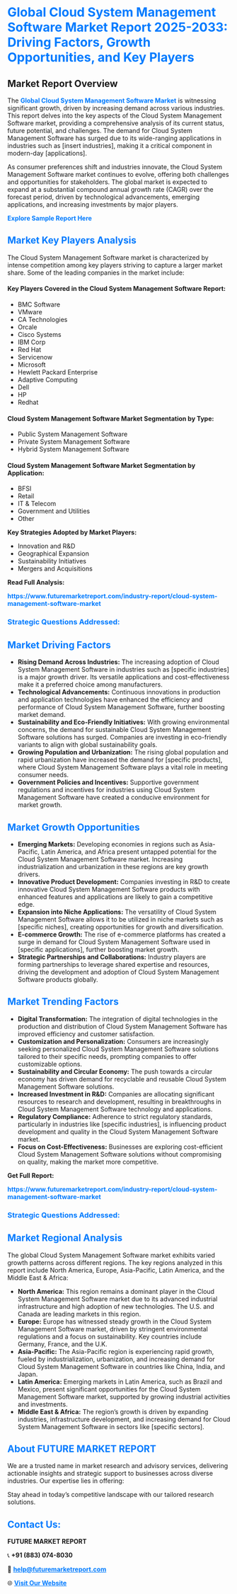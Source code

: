 <h1 style="color: #007BFF;">Global Cloud System Management Software Market Report 2025-2033: Driving Factors, Growth Opportunities, and Key Players</h1>

<section id="overview">
<h2>Market Report Overview</h2>
<p>The <a href="https://www.futuremarketreport.com/industry-report/cloud-system-management-software-market" style="color: #007BFF; text-decoration: none;"><strong>Global Cloud System Management Software Market</strong></a> is witnessing significant growth, driven by increasing demand across various industries. This report delves into the key aspects of the Cloud System Management Software market, providing a comprehensive analysis of its current status, future potential, and challenges. The demand for Cloud System Management Software has surged due to its wide-ranging applications in industries such as [insert industries], making it a critical component in modern-day [applications].</p>
<p>As consumer preferences shift and industries innovate, the Cloud System Management Software market continues to evolve, offering both challenges and opportunities for stakeholders. The global market is expected to expand at a substantial compound annual growth rate (CAGR) over the forecast period, driven by technological advancements, emerging applications, and increasing investments by major players.</p>
</section>

<section id="overview">
<p><a href="https://www.futuremarketreport.com/request-sample/reportId=99308" style="color: #007BFF; text-decoration: none;"><strong>Explore Sample Report Here</strong></a></p>
</section>

<section id="key-players">
<h2 style="color: #007BFF;">Market Key Players Analysis</h2>
<p>The Cloud System Management Software market is characterized by intense competition among key players striving to capture a larger market share. Some of the leading companies in the market include:</p>
<h4>Key Players Covered in the Cloud System Management Software Report:</h4>
<ul><li>BMC Software</li><li>VMware</li><li>CA Technologies</li><li>Orcale</li><li>Cisco Systems</li><li>IBM Corp</li><li>Red Hat</li><li>Servicenow</li><li>Microsoft</li><li>Hewlett Packard Enterprise</li><li>Adaptive Computing</li><li>Dell</li><li>HP</li><li>Redhat</li></ul>
<h4>Cloud System Management Software Market Segmentation by Type:</h4>
<ul><li>Public System Management Software</li><li>Private System Management Software</li><li>Hybrid System Management Software</li></ul>

<h4>Cloud System Management Software Market Segmentation by Application:</h4>
<ul><li>BFSI</li><li>Retail</li><li>IT &amp; Telecom</li><li>Government and Utilities</li><li>Other</li></ul>
<p><strong>Key Strategies Adopted by Market Players:</strong></p>
<ul>
<li>Innovation and R&D</li>
<li>Geographical Expansion</li>
<li>Sustainability Initiatives</li>
<li>Mergers and Acquisitions</li>
</ul>
</section>

<section>
<p><strong>Read Full Analysis: </strong></p><a href="https://www.futuremarketreport.com/industry-report/cloud-system-management-software-market" style="color: #007BFF; text-decoration: none;"><strong>https://www.futuremarketreport.com/industry-report/cloud-system-management-software-market</strong></a>
<h3 style="color: #007BFF;">Strategic Questions Addressed:</h3>
</section>

<section id="driving-factors">
<h2 style="color: #007BFF;">Market Driving Factors</h2>
<ul>
<li><strong>Rising Demand Across Industries:</strong> The increasing adoption of Cloud System Management Software in industries such as [specific industries] is a major growth driver. Its versatile applications and cost-effectiveness make it a preferred choice among manufacturers.</li>
<li><strong>Technological Advancements:</strong> Continuous innovations in production and application technologies have enhanced the efficiency and performance of Cloud System Management Software, further boosting market demand.</li>
<li><strong>Sustainability and Eco-Friendly Initiatives:</strong> With growing environmental concerns, the demand for sustainable Cloud System Management Software solutions has surged. Companies are investing in eco-friendly variants to align with global sustainability goals.</li>
<li><strong>Growing Population and Urbanization:</strong> The rising global population and rapid urbanization have increased the demand for [specific products], where Cloud System Management Software plays a vital role in meeting consumer needs.</li>
<li><strong>Government Policies and Incentives:</strong> Supportive government regulations and incentives for industries using Cloud System Management Software have created a conducive environment for market growth.</li>
</ul>
</section>

<section id="growth-opportunities">
<h2 style="color: #007BFF;">Market Growth Opportunities</h2>
<ul>
<li><strong>Emerging Markets:</strong> Developing economies in regions such as Asia-Pacific, Latin America, and Africa present untapped potential for the Cloud System Management Software market. Increasing industrialization and urbanization in these regions are key growth drivers.</li>
<li><strong>Innovative Product Development:</strong> Companies investing in R&D to create innovative Cloud System Management Software products with enhanced features and applications are likely to gain a competitive edge.</li>
<li><strong>Expansion into Niche Applications:</strong> The versatility of Cloud System Management Software allows it to be utilized in niche markets such as [specific niches], creating opportunities for growth and diversification.</li>
<li><strong>E-commerce Growth:</strong> The rise of e-commerce platforms has created a surge in demand for Cloud System Management Software used in [specific applications], further boosting market growth.</li>
<li><strong>Strategic Partnerships and Collaborations:</strong> Industry players are forming partnerships to leverage shared expertise and resources, driving the development and adoption of Cloud System Management Software products globally.</li>
</ul>
</section>

<section id="trending-factors">
<h2 style="color: #007BFF;">Market Trending Factors</h2>
<ul>
<li><strong>Digital Transformation:</strong> The integration of digital technologies in the production and distribution of Cloud System Management Software has improved efficiency and customer satisfaction.</li>
<li><strong>Customization and Personalization:</strong> Consumers are increasingly seeking personalized Cloud System Management Software solutions tailored to their specific needs, prompting companies to offer customizable options.</li>
<li><strong>Sustainability and Circular Economy:</strong> The push towards a circular economy has driven demand for recyclable and reusable Cloud System Management Software solutions.</li>
<li><strong>Increased Investment in R&D:</strong> Companies are allocating significant resources to research and development, resulting in breakthroughs in Cloud System Management Software technology and applications.</li>
<li><strong>Regulatory Compliance:</strong> Adherence to strict regulatory standards, particularly in industries like [specific industries], is influencing product development and quality in the Cloud System Management Software market.</li>
<li><strong>Focus on Cost-Effectiveness:</strong> Businesses are exploring cost-efficient Cloud System Management Software solutions without compromising on quality, making the market more competitive.</li>
</ul>
</section>

<section>
<p><strong>Get Full Report: </strong></p><a href="https://www.futuremarketreport.com/industry-report/cloud-system-management-software-market" style="color: #007BFF; text-decoration: none;"><strong>https://www.futuremarketreport.com/industry-report/cloud-system-management-software-market</strong></a>
<h3 style="color: #007BFF;">Strategic Questions Addressed:</h3>
</section>


<section id="regional-analysis">
<h2 style="color: #007BFF;">Market Regional Analysis</h2>
<p>The global Cloud System Management Software market exhibits varied growth patterns across different regions. The key regions analyzed in this report include North America, Europe, Asia-Pacific, Latin America, and the Middle East & Africa:</p>
<ul>
<li><strong>North America:</strong> This region remains a dominant player in the Cloud System Management Software market due to its advanced industrial infrastructure and high adoption of new technologies. The U.S. and Canada are leading markets in this region.</li>
<li><strong>Europe:</strong> Europe has witnessed steady growth in the Cloud System Management Software market, driven by stringent environmental regulations and a focus on sustainability. Key countries include Germany, France, and the U.K.</li>
<li><strong>Asia-Pacific:</strong> The Asia-Pacific region is experiencing rapid growth, fueled by industrialization, urbanization, and increasing demand for Cloud System Management Software in countries like China, India, and Japan.</li>
<li><strong>Latin America:</strong> Emerging markets in Latin America, such as Brazil and Mexico, present significant opportunities for the Cloud System Management Software market, supported by growing industrial activities and investments.</li>
<li><strong>Middle East & Africa:</strong> The region’s growth is driven by expanding industries, infrastructure development, and increasing demand for Cloud System Management Software in sectors like [specific sectors].</li>
</ul>
</section>

<footer>
<h2 style="color: #007BFF;">About FUTURE MARKET REPORT</h2>
<p>We are a trusted name in market research and advisory services, delivering actionable insights and strategic support to businesses across diverse industries. Our expertise lies in offering:</p>

<p>Stay ahead in today’s competitive landscape with our tailored research solutions.</p>

<h2 style="color: #007BFF;">Contact Us:</h2>
<p><strong>FUTURE MARKET REPORT</strong></p>
<p>📞 <strong>+91 (883) 074-8030</strong></p>
<p>📧 <strong><a href="mailto:help@futuremarketreport.com" style="color: #007BFF;">help@futuremarketreport.com</a></strong></p>
<p>🌐 <strong><a href="https://www.futuremarketreport.com/" style="color: #007BFF;">Visit Our Website</a></strong></p>
</footer>